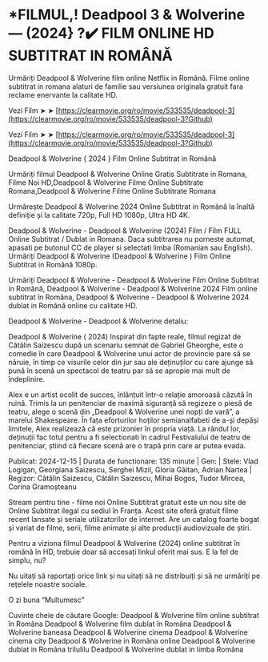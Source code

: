 # *FILMUL,! Deadpool 3 & Wolverine — (2024} ?️✔️ FILM ONLINE HD SUBTITRAT IN ROMÂNĂ

Urmăriți Deadpool & Wolverine film online Netflix in Română. Filme online subtitrat in romana alaturi de familie sau versiunea originala gratuit fara reclame enervante la calitate HD.

Vezi Film ➤ ➤ [https://clearmovie.org/ro/movie/533535/deadpool-3](https://clearmovie.org/ro/movie/533535/deadpool-3?Github)

Vezi Film ➤ ➤ [https://clearmovie.org/ro/movie/533535/deadpool-3](https://clearmovie.org/ro/movie/533535/deadpool-3?Github)

Deadpool & Wolverine { 2024 } Film Online Subtitrat in Română

Urmăriți filmul Deadpool & Wolverine Online Gratis Subtitrate in Romana, Filme Noi HD,Deadpool & Wolverine Filme Online Subtitrate Romana,Deadpool & Wolverine Filme Online Subtitrate Romana

Urmărește Deadpool & Wolverine 2024 Online Subtitrat in Română la înaltă definiție și la calitate 720p, Full HD 1080p, Ultra HD 4K.

Deadpool & Wolverine - Deadpool & Wolverine (2024) Film / Film FULL Online Subtitrat / Dublat in Romana. Daca subtitrarea nu porneste automat, apasati pe butonul CC de player si selectati limba (Romanian sau English). Urmăriți Deadpool & Wolverine (Deadpool & Wolverine ) Film Online Subtitrat in Română 1080p.

Urmăriți Deadpool & Wolverine - Deadpool & Wolverine Film Online Subtitrat in Română, Deadpool & Wolverine - Deadpool & Wolverine 2024 Film online subtitrat în Româna, Deadpool & Wolverine - Deadpool & Wolverine 2024 dublat in Română online cu calitate HD.

Deadpool & Wolverine - Deadpool & Wolverine detaliu:

Deadpool & Wolverine ( 2024) Inspirat din fapte reale, filmul regizat de Cătălin Saizescu după un scenariu semnat de Gabriel Gheorghe, este o comedie în care Deadpool & Wolverine unui actor de provincie pare să se năruie, în timp ce visurile celor din jur sau ale deținuților cu care ajunge să pună în scenă un spectacol de teatru par să se apropie mai mult de îndeplinire.

Alex e un artist ocolit de succes, înlănțuit într-o relație amoroasă căzută în ruină. Trimis la un penitenciar de maximă siguranță să regizeze o piesă de teatru, alege o scenă din „Deadpool & Wolverine unei nopți de vară”, a marelui Shakespeare. În fața eforturilor hoților semianalfabeti de a-și depăși limitele, Alex realizează că este prizonier în propria viață. La rândul lor, deținuții fac totul pentru a fi selectionati în cadrul Festivalului de teatru de penitenciar, știind că fiecare scenă are o trapă prin care ar putea evada.

Publicat: 2024-12-15 | Durata de functionare: 135 minute | Gen: | Stele: Vlad Logigan, Georgiana Saizescu, Serghei Mizil, Gloria Găitan, Adrian Nartea | Regizor: Cătălin Saizescu, Cătălin Saizescu, Mihai Bogos, Tudor Mircea, Corina Gramoșteanu

Stream pentru tine - filme noi Online Subtitrat gratuit este un nou site de Online Subtitrat ilegal cu sediul în Franța. Acest site oferă gratuit filme recent lansate și seriale utilizatorilor de internet. Are un catalog foarte bogat și variat de filme, serii, filme animate și alte producții audiovizuale de știri.

Pentru a viziona filmul Deadpool & Wolverine (2024) online subtitrat în română în HD, trebuie doar să accesați linkul oferit mai sus. E la fel de simplu, nu?

Nu uitați să raportați orice link și nu uitați să ne distribuiți și să ne urmăriți pe rețelele noastre sociale.

O zi buna “Multumesc”

Cuvinte cheie de căutare Google:
Deadpool & Wolverine film online subtitrat în Româna
Deadpool & Wolverine film dublat în Româna
Deadpool & Wolverine baneasa
Deadpool & Wolverine cinema
Deadpool & Wolverine cinema city
Deadpool & Wolverine in Româna online
Deadpool & Wolverine dublat in Româna trilulilu
Deadpool & Wolverine dublat in limba Româna
